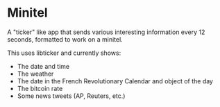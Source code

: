 # Minitel

A "ticker" like app that sends various interesting information every 12 seconds, formatted to work on a minitel.

This uses libticker and currently shows:

- The date and time
- The weather
- The date in the French Revolutionary Calendar and object of the day
- The bitcoin rate
- Some news tweets (AP, Reuters, etc.)